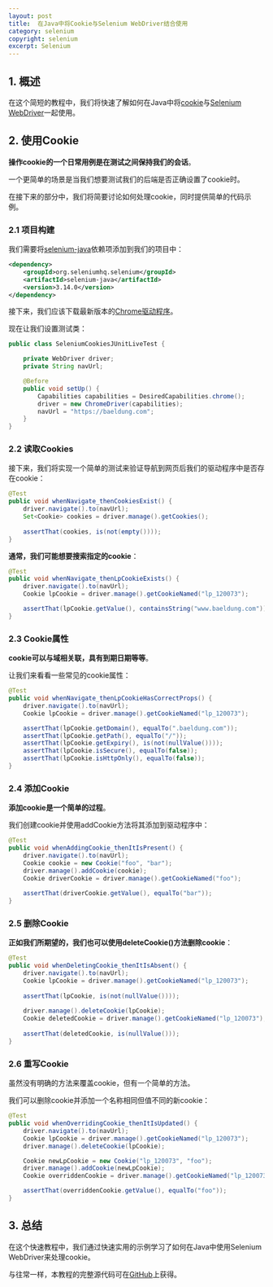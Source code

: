 ```yaml
---
layout: post
title:  在Java中将Cookie与Selenium WebDriver结合使用
category: selenium
copyright: selenium
excerpt: Selenium
---
```


## 1. 概述

在这个简短的教程中，我们将快速了解如何在Java中将[cookie](https://www.baeldung.com/cookies-java)与[Selenium WebDriver](https://www.baeldung.com/java-selenium-with-junit-and-testng)一起使用。

## 2. 使用Cookie

**操作cookie的一个日常用例是在测试之间保持我们的会话**。

一个更简单的场景是当我们想要测试我们的后端是否正确设置了cookie时。

在接下来的部分中，我们将简要讨论如何处理cookie，同时提供简单的代码示例。

### 2.1 项目构建

我们需要将[selenium-java](https://central.sonatype.com/artifact/org.seleniumhq.selenium/selenium-java/4.8.1)依赖项添加到我们的项目中：

```xml
<dependency>
    <groupId>org.seleniumhq.selenium</groupId>
    <artifactId>selenium-java</artifactId>
    <version>3.14.0</version>
</dependency>
```

接下来，我们应该下载最新版本的[Chrome驱动程序](https://chromedriver.chromium.org/downloads)。

现在让我们设置测试类：

```java
public class SeleniumCookiesJUnitLiveTest {

    private WebDriver driver;
    private String navUrl;

    @Before
    public void setUp() {
        Capabilities capabilities = DesiredCapabilities.chrome();
        driver = new ChromeDriver(capabilities);
        navUrl = "https://baeldung.com";
    }
}
```

### 2.2 读取Cookies

接下来，我们将实现一个简单的测试来验证导航到网页后我们的驱动程序中是否存在cookie：

```java
@Test
public void whenNavigate_thenCookiesExist() {
    driver.navigate().to(navUrl);
    Set<Cookie> cookies = driver.manage().getCookies();
    
    assertThat(cookies, is(not(empty())));
}
```

**通常，我们可能想要搜索指定的cookie**：

```java
@Test
public void whenNavigate_thenLpCookieExists() {
    driver.navigate().to(navUrl);
    Cookie lpCookie = driver.manage().getCookieNamed("lp_120073");

    assertThat(lpCookie.getValue(), containsString("www.baeldung.com"));
}
```

### 2.3 Cookie属性

**cookie可以与域相关联，具有到期日期等等**。

让我们来看看一些常见的cookie属性：

```java
@Test
public void whenNavigate_thenLpCookieHasCorrectProps() {
    driver.navigate().to(navUrl);
    Cookie lpCookie = driver.manage().getCookieNamed("lp_120073");

    assertThat(lpCookie.getDomain(), equalTo(".baeldung.com"));
    assertThat(lpCookie.getPath(), equalTo("/"));
    assertThat(lpCookie.getExpiry(), is(not(nullValue())));
    assertThat(lpCookie.isSecure(), equalTo(false));
    assertThat(lpCookie.isHttpOnly(), equalTo(false));
}
```

### 2.4 添加Cookie

**添加cookie是一个简单的过程**。

我们创建cookie并使用addCookie方法将其添加到驱动程序中：

```java
@Test
public void whenAddingCookie_thenItIsPresent() {
    driver.navigate().to(navUrl);
    Cookie cookie = new Cookie("foo", "bar");
    driver.manage().addCookie(cookie);
    Cookie driverCookie = driver.manage().getCookieNamed("foo");
    
    assertThat(driverCookie.getValue(), equalTo("bar"));
}
```

### 2.5 删除Cookie

**正如我们所期望的，我们也可以使用deleteCookie()方法删除cookie**：

```java
@Test
public void whenDeletingCookie_thenItIsAbsent() {
    driver.navigate().to(navUrl);
    Cookie lpCookie = driver.manage().getCookieNamed("lp_120073");
    
    assertThat(lpCookie, is(not(nullValue())));
    
    driver.manage().deleteCookie(lpCookie);
    Cookie deletedCookie = driver.manage().getCookieNamed("lp_120073");
    
    assertThat(deletedCookie, is(nullValue()));
}
```

### 2.6 重写Cookie

虽然没有明确的方法来覆盖cookie，但有一个简单的方法。

我们可以删除cookie并添加一个名称相同但值不同的新cookie：

```java
@Test
public void whenOverridingCookie_thenItIsUpdated() {
    driver.navigate().to(navUrl);
    Cookie lpCookie = driver.manage().getCookieNamed("lp_120073");
    driver.manage().deleteCookie(lpCookie);

    Cookie newLpCookie = new Cookie("lp_120073", "foo");
    driver.manage().addCookie(newLpCookie);
    Cookie overriddenCookie = driver.manage().getCookieNamed("lp_120073");

    assertThat(overriddenCookie.getValue(), equalTo("foo"));
}
```

## 3. 总结

在这个快速教程中，我们通过快速实用的示例学习了如何在Java中使用Selenium WebDriver来处理cookie。

与往常一样，本教程的完整源代码可在[GitHub](https://github.com/tuyucheng7/taketoday-tutorial4j/tree/master/software.test/selenium-junit-testng)上获得。